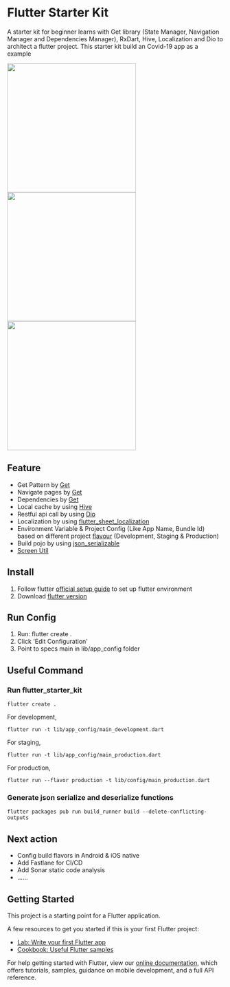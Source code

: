 # Flutter Starter Kit

A starter kit for beginner learns with Get library (State Manager, Navigation Manager and Dependencies Manager), RxDart, Hive, Localization and Dio to architect a flutter project. This starter kit build an Covid-19 app as a example

<img src="https://i.ibb.co/rvC6NdJ/Simulator-Screen-Shot-i-Phone-X-2020-12-16-at-10-19-20.png" width="300"> <img src="https://i.ibb.co/P4gkDd2/Simulator-Screen-Shot-i-Phone-X-2020-12-16-at-10-19-25.png" width="300"> <img src="https://i.ibb.co/CWhRxgB/Simulator-Screen-Shot-i-Phone-X-2020-12-16-at-10-19-30.png" width="300">

## Feature
- Get Pattern by [Get](https://pub.dev/packages/get)
- Navigate pages by [Get](https://pub.dev/packages/get)
- Dependencies by [Get](https://pub.dev/packages/get)
- Local cache by using [Hive](https://pub.dev/packages/hive)
- Restful api call by using [Dio](https://github.com/flutterchina/dio)
- Localization by using [flutter_sheet_localization](https://github.com/aloisdeniel/flutter_sheet_localization)
- Environment Variable & Project Config (Like App Name, Bundle Id) based on different project [flavour](https://medium.com/@animeshjain/build-flavors-in-flutter-android-and-ios-with-different-firebase-projects-per-flavor-27c5c5dac10b) (Development, Staging & Production)
- Build pojo by using [json_serializable](https://pub.dev/packages/json_serializable)
- [Screen Util](https://github.com/OpenFlutter/flutter_screenutil)

## Install

1. Follow flutter [official setup guide](https://flutter.io/docs/get-started/install) to set up flutter environment
2. Download [flutter version](https://flutter.dev/docs/development/tools/sdk/releases)

## Run Config
1. Run: flutter create .
2. Click 'Edit Configuration'
3. Point to specs main in lib/app_config folder

## Useful Command

### Run flutter_starter_kit

```
flutter create .
```

For development,

```
flutter run -t lib/app_config/main_development.dart
```

For staging,
```
flutter run -t lib/app_config/main_production.dart
```

For production,
```
flutter run --flavor production -t lib/config/main_production.dart
```

### Generate json serialize and deserialize functions

```
flutter packages pub run build_runner build --delete-conflicting-outputs
```

## Next action

- Config build flavors in Android & iOS native
- Add Fastlane for CI/CD
- Add Sonar static code analysis
- ......

## Getting Started

This project is a starting point for a Flutter application.

A few resources to get you started if this is your first Flutter project:

- [Lab: Write your first Flutter app](https://flutter.dev/documentation/get-started/codelab)
- [Cookbook: Useful Flutter samples](https://flutter.dev/documentation/cookbook)

For help getting started with Flutter, view our
[online documentation](https://flutter.dev/docs), which offers tutorials,
samples, guidance on mobile development, and a full API reference.
